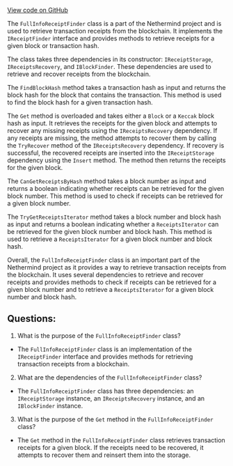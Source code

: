 [View code on GitHub](https://github.com/nethermindeth/nethermind/Nethermind.Blockchain/Receipts/FullInfoReceiptFinder.cs)

The `FullInfoReceiptFinder` class is a part of the Nethermind project and is used to retrieve transaction receipts from the blockchain. It implements the `IReceiptFinder` interface and provides methods to retrieve receipts for a given block or transaction hash.

The class takes three dependencies in its constructor: `IReceiptStorage`, `IReceiptsRecovery`, and `IBlockFinder`. These dependencies are used to retrieve and recover receipts from the blockchain.

The `FindBlockHash` method takes a transaction hash as input and returns the block hash for the block that contains the transaction. This method is used to find the block hash for a given transaction hash.

The `Get` method is overloaded and takes either a `Block` or a `Keccak` block hash as input. It retrieves the receipts for the given block and attempts to recover any missing receipts using the `IReceiptsRecovery` dependency. If any receipts are missing, the method attempts to recover them by calling the `TryRecover` method of the `IReceiptsRecovery` dependency. If recovery is successful, the recovered receipts are inserted into the `IReceiptStorage` dependency using the `Insert` method. The method then returns the receipts for the given block.

The `CanGetReceiptsByHash` method takes a block number as input and returns a boolean indicating whether receipts can be retrieved for the given block number. This method is used to check if receipts can be retrieved for a given block number.

The `TryGetReceiptsIterator` method takes a block number and block hash as input and returns a boolean indicating whether a `ReceiptsIterator` can be retrieved for the given block number and block hash. This method is used to retrieve a `ReceiptsIterator` for a given block number and block hash.

Overall, the `FullInfoReceiptFinder` class is an important part of the Nethermind project as it provides a way to retrieve transaction receipts from the blockchain. It uses several dependencies to retrieve and recover receipts and provides methods to check if receipts can be retrieved for a given block number and to retrieve a `ReceiptsIterator` for a given block number and block hash.
## Questions: 
 1. What is the purpose of the `FullInfoReceiptFinder` class?
- The `FullInfoReceiptFinder` class is an implementation of the `IReceiptFinder` interface and provides methods for retrieving transaction receipts from a blockchain.

2. What are the dependencies of the `FullInfoReceiptFinder` class?
- The `FullInfoReceiptFinder` class has three dependencies: an `IReceiptStorage` instance, an `IReceiptsRecovery` instance, and an `IBlockFinder` instance.

3. What is the purpose of the `Get` method in the `FullInfoReceiptFinder` class?
- The `Get` method in the `FullInfoReceiptFinder` class retrieves transaction receipts for a given block. If the receipts need to be recovered, it attempts to recover them and reinsert them into the storage.